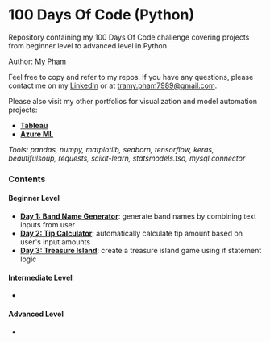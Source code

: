 # 100 Days Of Code (Python)
Repository containing my 100 Days Of Code challenge covering projects from beginner level to advanced level in Python

Author: [My Pham](https://github.com/mypham14)

Feel free to copy and refer to my repos. If you have any questions, please contact me on my [LinkedIn](https://www.linkedin.com/in/mytrapham/) or at tramy.pham7989@gmail.com. 

Please also visit my other portfolios for visualization and model automation projects: 
- [**Tableau**](https://public.tableau.com/profile/my.tra.pham)
- [**Azure ML**](https://gallery.azure.ai/Home/Author?authorid=C64394424E5213619852FA330E95098630EC7C9F58B8E7FE8C2432189A92A3A7&skip=0&categories=%5B%229%22%5D&orderby=trending%20desc&tabtype=2&entityskip=0&collectionskip=0)

*Tools: pandas, numpy, matplotlib, seaborn, tensorflow, keras, beautifulsoup, requests, scikit-learn, statsmodels.tsa, mysql.connector*

### Contents
#### Beginner Level
- [**Day 1: Band Name Generator**](https://github.com/mypham14/band-name-generator): generate band names by combining text inputs from user
- [**Day 2: Tip Calculator**](https://github.com/mypham14/tip-calculator): automatically calculate tip amount based on user's input amounts
- [**Day 3: Treasure Island**](https://github.com/mypham14/treasure-island): create a treasure island game using if statement logic

#### Intermediate Level
-

#### Advanced Level
-


